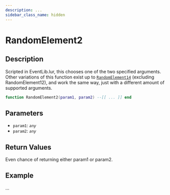```yaml
---
description: ...
sidebar_class_name: hidden
---
```


# RandomElement2

## Description

Scripted in EventLib.lur, this chooses one of the two specified arguments.
<br/>Other variations of this function exist up to [`RandomElement14`](/docs/game-reference/global-functions/RandomElement14) (excluding RandomElement12), and work the same way, just with a different amount of supported arguments.

```lua
function RandomElement2(param1, param2) --[[ ... ]] end
```

## Parameters

- `param1`: _`any`_
- `param2`: _`any`_

## Return Values

Even chance of returning either param1 or param2.

## Example

...

